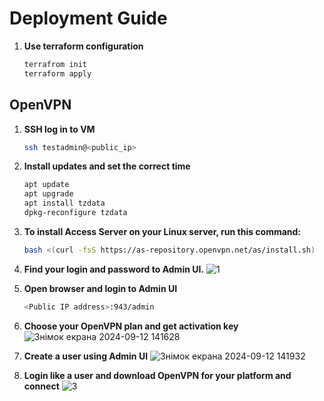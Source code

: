 # Deployment Guide
1. **Use terraform configuration**
    ```sh
    terrafrom init
    terraform apply
    ```
## OpenVPN

1. **SSH log in to VM**
    ```sh
    ssh testadmin@<public_ip>
    ```

2. **Install updates and set the correct time**
    ```sh
    apt update
    apt upgrade
    apt install tzdata
    dpkg-reconfigure tzdata
    ```

3. **To install Access Server on your Linux server, run this command:**
    ```sh
    bash <(curl -fsS https://as-repository.openvpn.net/as/install.sh)
    ```

4. **Find your login and password to Admin UI.**
    ![1](https://github.com/user-attachments/assets/8fe52255-96bd-421e-bf56-c3640a36f5fc)

5. **Open browser and login to Admin UI**
    ```sh
    <Public IP address>:943/admin
    ```

6. **Choose your OpenVPN plan and get activation key**
![Знімок екрана 2024-09-12 141628](https://github.com/user-attachments/assets/90444687-dd32-4e31-8f13-8ea9dfcda578)

7. **Create a user using Admin UI**
![Знімок екрана 2024-09-12 141932](https://github.com/user-attachments/assets/4c1d7838-30c8-42c4-9535-cf35ef7ad1ef)

8. **Login like a user and download OpenVPN for your platform and connect**
![3](https://github.com/user-attachments/assets/576b28ab-0b0f-4abc-9b21-10fb72015a88)

